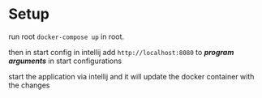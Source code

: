 # Setup
run root
```docker-compose up```
in root. 

then in start config in intellij add 
```http://localhost:8080```
to ***program arguments*** in start configurations

start the application via intellij and it will update the docker container with the changes